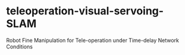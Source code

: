 # teleoperation-visual-servoing-SLAM
Robot Fine Manipulation for Tele-operation under Time-delay Network Conditions
